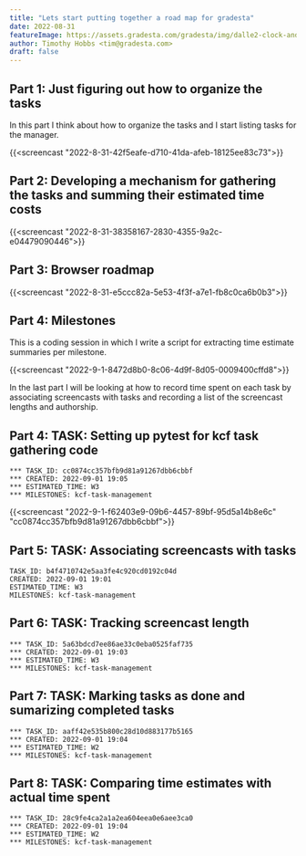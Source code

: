 ```yaml
---
title: "Lets start putting together a road map for gradesta"
date: 2022-08-31
featureImage: https://assets.gradesta.com/gradesta/img/dalle2-clock-and-coins.png
author: Timothy Hobbs <tim@gradesta.com>
draft: false
---
```


Part 1: Just figuring out how to organize the tasks
--------------------------------------------------------------

In this part I think about how to organize the tasks and I start listing tasks for the manager.

{{<screencast "2022-8-31-42f5eafe-d710-41da-afeb-18125ee83c73">}}

Part 2: Developing a mechanism for gathering the tasks and summing their estimated time costs
--------------------------------------------

{{<screencast "2022-8-31-38358167-2830-4355-9a2c-e04479090446">}}

Part 3: Browser roadmap
----------------------------

{{<screencast "2022-8-31-e5ccc82a-5e53-4f3f-a7e1-fb8c0ca6b0b3">}}

Part 4: Milestones
----------------------

This is a coding session in which I write a script for extracting time estimate summaries per milestone.

{{<screencast "2022-9-1-8472d8b0-8c06-4d9f-8d05-0009400cffd8">}}

In the last part I will be looking at how to record time spent on each task by associating screencasts with tasks and recording a list of the screencast lengths and authorship.

Part 4: TASK: Setting up pytest for kcf task gathering code
---------

```
*** TASK_ID: cc0874cc357bfb9d81a91267dbb6cbbf
*** CREATED: 2022-09-01 19:05
*** ESTIMATED_TIME: W3
*** MILESTONES: kcf-task-management
```

{{<screencast "2022-9-1-f62403e9-09b6-4457-89bf-95d5a14b8e6c" "cc0874cc357bfb9d81a91267dbb6cbbf">}}

Part 5: TASK: Associating screencasts with tasks
----------

```
TASK_ID: b4f4710742e5aa3fe4c920cd0192c04d
CREATED: 2022-09-01 19:01
ESTIMATED_TIME: W3
MILESTONES: kcf-task-management
```

Part 6: TASK: Tracking screencast length
----

```
*** TASK_ID: 5a63bdcd7ee86ae33c0eba0525faf735
*** CREATED: 2022-09-01 19:03
*** ESTIMATED_TIME: W3
*** MILESTONES: kcf-task-management
```

Part 7: TASK: Marking tasks as done and sumarizing completed tasks
-------

```
*** TASK_ID: aaff42e535b800c28d10d883177b5165
*** CREATED: 2022-09-01 19:04
*** ESTIMATED_TIME: W2
*** MILESTONES: kcf-task-management
```

Part 8: TASK: Comparing time estimates with actual time spent
-------

```
*** TASK_ID: 28c9fe4ca2a1a2ea604eea0e6aee3ca0
*** CREATED: 2022-09-01 19:04
*** ESTIMATED_TIME: W2
*** MILESTONES: kcf-task-management
```
